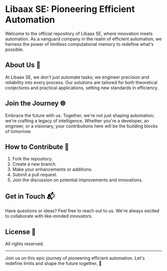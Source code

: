 # Libaax SE: Pioneering Efficient Automation

Welcome to the official repository of Libaax SE, where innovation meets automation. As a vanguard company in the realm of efficient automation, we harness the power of limitless computational memory to redefine what's possible.

## About Us 🚀

At Libaax SE, we don't just automate tasks; we engineer precision and reliability into every process. Our solutions are tailored for both theoretical conjectures and practical applications, setting new standards in efficiency.

## Join the Journey 🌐

Embrace the future with us. Together, we're not just shaping automation; we're crafting a legacy of intelligence. Whether you're a developer, an engineer, or a visionary, your contributions here will be the building blocks of tomorrow.

## How to Contribute 🤝

1. Fork the repository.
2. Create a new branch.
3. Make your enhancements or additions.
4. Submit a pull request.
5. Join the discussion on potential improvements and innovations.

## Get in Touch 📬

Have questions or ideas? Feel free to reach out to us. We're always excited to collaborate with like-minded innovators.

## License 📜

All rights reserved.

---

Join us on this epic journey of pioneering efficient automation. Let's redefine limits and shape the future together. 🌟
